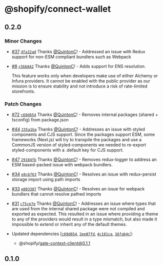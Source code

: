 # @shopify/connect-wallet

## 0.2.0

### Minor Changes

- [#37](https://github.com/Shopify/blockchain-components/pull/37) [`dfa32ad`](https://github.com/Shopify/blockchain-components/commit/dfa32ad8279d1c4bd6a6e3a0a276e9083f3ec617) Thanks [@QuintonC](https://github.com/QuintonC)! - Addressed an issue with Redux support for non-ESM compliant bundlers such as Webpack

- [#8](https://github.com/Shopify/blockchain-components/pull/8) [`c5bb842`](https://github.com/Shopify/blockchain-components/commit/c5bb8424efa6eb0d633f615ba5ff5c79030351c5) Thanks [@QuintonC](https://github.com/QuintonC)! - Adds support for ENS resolution.

  This feature works only when developers make use of either Alchemy or Infura providers. It cannot be enabled with the public provider as our mission is to ensure stability and not introduce a risk of rate-limited storefronts.

### Patch Changes

- [#72](https://github.com/Shopify/blockchain-components/pull/72) [`c69d654`](https://github.com/Shopify/blockchain-components/commit/c69d654fd46d72ee53c8775dc254d3888670aaed) Thanks [@QuintonC](https://github.com/QuintonC)! - Removes internal packages (shared + tsconfig) from package.json

- [#44](https://github.com/Shopify/blockchain-components/pull/44) [`235a1ba`](https://github.com/Shopify/blockchain-components/commit/235a1baec8900cd1d6ea92c5e3ee08c17e8309b0) Thanks [@QuintonC](https://github.com/QuintonC)! - Addresses an issue with styled components and CJS support. Since the packages support ESM, some frameworks (Next.js) will try to transpile the packages and use a CommonJS version of styled-components we needed to re-export styled-components with a .default key for CJS support.

- [#47](https://github.com/Shopify/blockchain-components/pull/47) [`29184fb`](https://github.com/Shopify/blockchain-components/commit/29184fbf7a1f938aa7cd3678777c0a2b29588056) Thanks [@QuintonC](https://github.com/QuintonC)! - Removes redux-logger to address an ESM based-packed issue with webpack bundlers.

- [#34](https://github.com/Shopify/blockchain-components/pull/34) [`e8cbf63`](https://github.com/Shopify/blockchain-components/commit/e8cbf63280d45d6c6056844be984d54dd7f2d752) Thanks [@QuintonC](https://github.com/QuintonC)! - Resolves an issue with redux-persist storage import using path imports

- [#33](https://github.com/Shopify/blockchain-components/pull/33) [`e803387`](https://github.com/Shopify/blockchain-components/commit/e80338748bbc7810660da2e67d4f4239d74dcd9f) Thanks [@QuintonC](https://github.com/QuintonC)! - Resolves an issue for webpack bundlers that cannot resolve pathed imports

- [#31](https://github.com/Shopify/blockchain-components/pull/31) [`c75ce7e`](https://github.com/Shopify/blockchain-components/commit/c75ce7eb002a1eec43cd5939eebd75d749e0f4d8) Thanks [@QuintonC](https://github.com/QuintonC)! - Addresses an issue where types that are used from the internal shared package were not compiled and exported as expected. This resulted in an issue where providing a theme to any of the providers would result in a type mismatch, but also made it impossible to extend or inherit any of the default themes.

- Updated dependencies [[`c69d654`](https://github.com/Shopify/blockchain-components/commit/c69d654fd46d72ee53c8775dc254d3888670aaed), [`2ee07fd`](https://github.com/Shopify/blockchain-components/commit/2ee07fd05af2f9e2616c536ba261a8cb4f28e048), [`4c181ca`](https://github.com/Shopify/blockchain-components/commit/4c181cadf91969b1559b453c21b12bfc6ce3d73b), [`16fab4c`](https://github.com/Shopify/blockchain-components/commit/16fab4c9491272cb5212c694991b35b3faa48a80)]:
  - @shopify/gate-context-client@0.1.1

## 0.1.0
